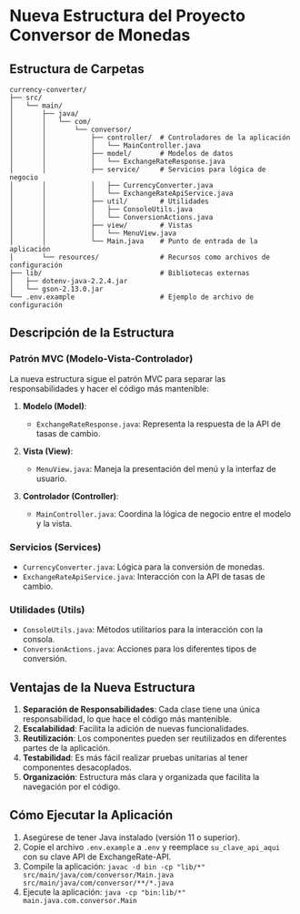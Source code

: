 # Nueva Estructura del Proyecto Conversor de Monedas

## Estructura de Carpetas

```
currency-converter/
├── src/
│   └── main/
│       ├── java/
│       │   └── com/
│       │       └── conversor/
│       │           ├── controller/  # Controladores de la aplicación
│       │           │   └── MainController.java
│       │           ├── model/       # Modelos de datos
│       │           │   └── ExchangeRateResponse.java
│       │           ├── service/     # Servicios para lógica de negocio
│       │           │   ├── CurrencyConverter.java
│       │           │   └── ExchangeRateApiService.java
│       │           ├── util/        # Utilidades
│       │           │   ├── ConsoleUtils.java
│       │           │   └── ConversionActions.java
│       │           ├── view/        # Vistas
│       │           │   └── MenuView.java
│       │           └── Main.java    # Punto de entrada de la aplicación
│       └── resources/               # Recursos como archivos de configuración
├── lib/                             # Bibliotecas externas
│   ├── dotenv-java-2.2.4.jar
│   └── gson-2.13.0.jar
└── .env.example                     # Ejemplo de archivo de configuración
```

## Descripción de la Estructura

### Patrón MVC (Modelo-Vista-Controlador)

La nueva estructura sigue el patrón MVC para separar las responsabilidades y hacer el código más mantenible:

1. **Modelo (Model)**:

   - `ExchangeRateResponse.java`: Representa la respuesta de la API de tasas de cambio.

2. **Vista (View)**:

   - `MenuView.java`: Maneja la presentación del menú y la interfaz de usuario.

3. **Controlador (Controller)**:
   - `MainController.java`: Coordina la lógica de negocio entre el modelo y la vista.

### Servicios (Services)

- `CurrencyConverter.java`: Lógica para la conversión de monedas.
- `ExchangeRateApiService.java`: Interacción con la API de tasas de cambio.

### Utilidades (Utils)

- `ConsoleUtils.java`: Métodos utilitarios para la interacción con la consola.
- `ConversionActions.java`: Acciones para los diferentes tipos de conversión.

## Ventajas de la Nueva Estructura

1. **Separación de Responsabilidades**: Cada clase tiene una única responsabilidad, lo que hace el código más mantenible.
2. **Escalabilidad**: Facilita la adición de nuevas funcionalidades.
3. **Reutilización**: Los componentes pueden ser reutilizados en diferentes partes de la aplicación.
4. **Testabilidad**: Es más fácil realizar pruebas unitarias al tener componentes desacoplados.
5. **Organización**: Estructura más clara y organizada que facilita la navegación por el código.

## Cómo Ejecutar la Aplicación

1. Asegúrese de tener Java instalado (versión 11 o superior).
2. Copie el archivo `.env.example` a `.env` y reemplace `su_clave_api_aqui` con su clave API de ExchangeRate-API.
3. Compile la aplicación: `javac -d bin -cp "lib/*" src/main/java/com/conversor/Main.java src/main/java/com/conversor/**/*.java`
4. Ejecute la aplicación: `java -cp "bin:lib/*" main.java.com.conversor.Main`
